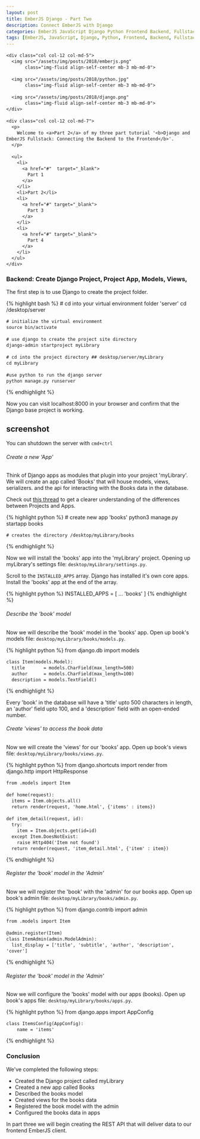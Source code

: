 ```yaml
---
layout: post
title: EmberJS Django - Part Two
description: Connect EmberJS with Django
categories: EmberJS JavaScript Django Python Frontend Backend, Fullstack
tags: [EmberJS, JavaScript, Django, Python, Frontend, Backend, Fullstack]
---
```


<!-- PART TWO  ---------------------------------------------------------------------------------------------------------------------------------------------->

<!-- INTRODUCTION ------------------------------------------------------------>
<section>
  <div class="row">

    <div class="col col-12 col-md-5">
      <img src="/assets/img/posts/2018/emberjs.png"
           class="img-fluid align-self-center mb-3 mb-md-0">

      <img src="/assets/img/posts/2018/python.jpg"
           class="img-fluid align-self-center mb-3 mb-md-0">

      <img src="/assets/img/posts/2018/django.png"
           class="img-fluid align-self-center mb-3 mb-md-0">
    </div>

    <div class="col col-12 col-md-7">
      <p>
        Welcome to <a>Part 2</a> of my three part tutorial '<b>Django and EmberJS Fullstack: Connecting the Backend to the Frontend</b>'.
      </p>

      <ul>
        <li>
          <a href="#"  target="_blank">
            Part 1
          </a>
        </li>
        <li>Part 2</li>
        <li>
          <a href="#" target="_blank">
            Part 3
          </a>
        </li>
        <li>
          <a href="#" target="_blank">
            Part 4
          </a>
        </li>
      </ul>
    </div>

  </div>
</section>

<!-- CREATE DJANGO PROJECT —————————------------------------------------------>
<section>

  <h3>Backend: Create Django Project, Project App, Models, Views,  </h3>

  <p>
    The first step is to use Django to create the project folder.
  </p>

  {% highlight bash %}
    # cd into your virtual environment folder 'server'
    cd /desktop/server

    # initialize the virtual environment
    source bin/activate

    # use django to create the project site directory
    django-admin startproject myLibrary

    # cd into the project directory ## desktop/server/myLibrary
    cd myLibrary

    #use python to run the django server
    python manage.py runserver
  {% endhighlight %}

  <p>
    Now you can visit localhost:8000 in your browser and confirm that the Django base project is working.
  </p>

  ## screenshot

  <p>
    You can shutdown the server with <code>cmd+ctrl</code>
  </p>
</section>

<!-- Create New App ---------------->
<section>

  <h6 id="create-new-app">Create a new 'App'</h6>

  <p>
    Think of Django apps as modules that plugin into your project 'myLibrary'. We will create an app called 'Books' that will house models, views, serializers. and the api for interacting with the Books data in the database.
  </p>

  <p>
    Check out <a href="https://stackoverflow.com/questions/19350785/what-s-the-difference-between-a-project-and-an-app-in-django-world" target="_blank">this thread</a> to get a clearer understanding of the differences between Projects and Apps.
  </p>

  {% highlight python %}
    # create new app 'books'
    python3 manage.py startapp books

    # creates the directory /desktop/myLibrary/books
  {% endhighlight %}

  <p>
    Now we will install the 'books' app into the 'myLibrary' project. Opening up myLibrary's settings file: <code>desktop/myLibrary/settings.py</code>.
  </p>

  <p>
    Scroll to the <code>INSTALLED_APPS</code> array. Django has installed it's own core apps. Install the 'books' app at the end of the array.
  </p>

  {% highlight python %}
    INSTALLED_APPS = [
      ...
      'books'
    ]
  {% endhighlight %}
</section>

<!-- Describe books model ------------>
<section>
  <h6 id="describe-book-model">Describe the 'book' model</h6>

  <p>
    Now we will describe the 'book' model in the 'books' app. Open up book's models file: <code>desktop/myLibrary/books/models.py</code>.
  </p>

  {% highlight python %}
    from django.db import models

    class Item(models.Model):
      title       = models.CharField(max_length=500)
      author      = models.CharField(max_length=100)
      description = models.TextField()
  {% endhighlight %}

  <p>
    Every 'book' in the database will have a 'title' upto 500 characters in length, an 'author' field upto 100, and a 'description' field with an open-ended number.
  </p>
</section>

<!-- Create views -------------------->
<!-- Is it neccessary to create html views if only using as database? -------->
<section>
  <h6 id="create-views">Create 'views' to access the book data</h6>

  <p>
    Now we will create the 'views' for our 'books' app. Open up book's views file: <code>desktop/myLibrary/books/views.py</code>.
  </p>

  {% highlight python %}
    from django.shortcuts import render
    from django.http import HttpResponse

    from .models import Item

    def home(request):
      items = Item.objects.all()
      return render(request, 'home.html', {'items' : items})

    def item_detail(request, id):
      try:
        item = Item.objects.get(id=id)
      except Item.DoesNotExist:
        raise Http404('Item not found')
      return render(request, 'item_detail.html', {'item' : item})
  {% endhighlight %}
</section>


<!-- Register Admin for Item --------->
<!-- Why do you register the item with the admin? ---------------------------->
<section>
  <h6 id="register-admin">Register the 'book' model in the 'Admin'</h6>

  <p>
    Now we will register the 'book' with the 'admin' for our books app. Open up book's admin file: <code>desktop/myLibrary/books/admin.py</code>.
  </p>

  {% highlight python %}
    from django.contrib import admin

    from .models import Item

    @admin.register(Item)
    class ItemAdmin(admin.ModelAdmin):
      list_display = ['title', 'subtitle', 'author', 'description', 'cover']
  {% endhighlight %}
</section>

<!-- Configure the Item app -------------------------------------------------->
<!-- Why do we configure the Items in apps.py? ------------------------------->
<section>
  <h6 id="register-admin">Register the 'book' model in the 'Admin'</h6>

  <p>
    Now we will configure the 'books' model with our apps (books). Open up book's apps file: <code>desktop/myLibrary/books/apps.py</code>.
  </p>

  {% highlight python %}
    from django.apps import AppConfig

    class ItemsConfig(AppConfig):
        name = 'items'
  {% endhighlight %}
</section>

<!-- CONCLUSION -----------—————————------------------------------------------>
<section>
  <h3>Conclusion</h3>
  <p>
    We've completed the following steps:
  </p>

  <ul>
    <li>Created the Django project called myLibrary</li>
    <li>Created a new app called Books</li>
    <li>Described the books model</li>
    <li>Created views for the books data</li>
    <li>Registered the book model with the admin</li>
    <li>Configured the books data in apps</li>
  </ul>

  <p>In part three we will begin creating the REST API that will deliver data to our frontend EmberJS client.</p>
</section>

